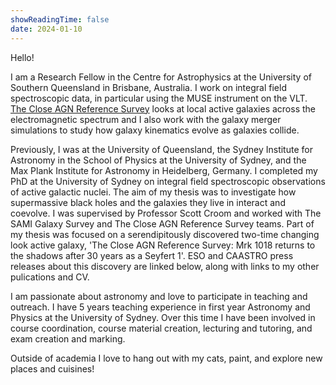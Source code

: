 ```yaml
---
showReadingTime: false
date: 2024-01-10
---
```


Hello! 

I am a Research Fellow in the Centre for Astrophysics at the University of Southern Queensland in Brisbane, Australia. I work on integral field spectroscopic data, in particular using the MUSE instrument on the VLT. [The Close AGN Reference Survey](https://cars-survey.github.io) looks at local active galaxies across the electromagnetic spectrum and I also work with the galaxy merger simulations to study how galaxy kinematics evolve as galaxies collide.

Previously, I was at the University of Queensland, the Sydney Institute for Astronomy in the School of Physics at the University of Sydney, and the Max Plank Institute for Astronomy in Heidelberg, Germany. I completed my PhD at the University of Sydney on integral field spectroscopic observations of active galactic nuclei. The aim of my thesis was to investigate how supermassive black holes and the galaxies they live in interact and coevolve. I was supervised by Professor Scott Croom and worked with The SAMI Galaxy Survey and The Close AGN Reference Survey teams. Part of my thesis was focused on a serendipitously discovered two-time changing look active galaxy, 'The Close AGN Reference Survey: Mrk 1018 returns to the shadows after 30 years as a Seyfert 1'. ESO and CAASTRO press releases about this discovery are linked below, along with links to my other pulications and CV.

I am passionate about astronomy and love to participate in teaching and outreach. I have 5 years teaching experience in first year Astronomy and Physics at the University of Sydney. Over this time I have been involved in course coordination, course material creation, lecturing and tutoring, and exam creation and marking.

Outside of academia I love to hang out with my cats, paint, and explore new places and cuisines!

